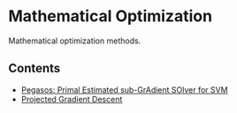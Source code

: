 # Mathematical Optimization

Mathematical optimization methods.

## Contents

- [Pegasos: Primal Estimated sub-GrAdient SOlver for SVM](pegasos)
- [Projected Gradient Descent](projected_gradient_descent)
